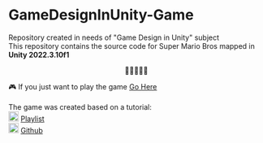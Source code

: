 # GameDesignInUnity-Game
Repository created in needs of "Game Design in Unity" subject </br>
This repository contains the source code for Super Mario Bros mapped in <b>Unity 2022.3.10f1</b></br>

<div align="center">
  <p>
    🍄🌻🏰🌻🍄
  </p>
</div>

🎮 If you just want to play the game [Go Here](https://github.com/Primuu/GameDesignInUnity-GameBuild) </br>
</br>
The game was created based on a tutorial:</br>
<img src="https://www.svgrepo.com/show/13671/youtube.svg" alt="youtube icon" width="20" height="20"/>
[Playlist](https://youtube.com/playlist?list=PLqlFiJjSZ2x1mrMpSQgYdRm8PyWRTg6He&si=GfD0CpMyPnUDLTbS)
</br>
<img src="https://cdn.jsdelivr.net/gh/devicons/devicon/icons/github/github-original.svg" alt="github icon" width="20" height="20"/>
[Github](https://github.com/zigurous/unity-super-mario-tutorial)
